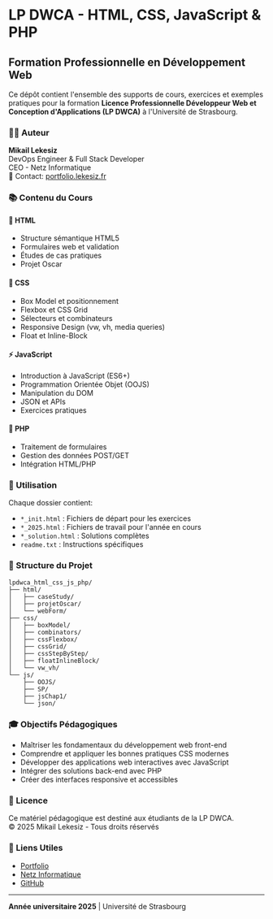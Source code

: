 # LP DWCA - HTML, CSS, JavaScript & PHP

## Formation Professionnelle en Développement Web

Ce dépôt contient l'ensemble des supports de cours, exercices et exemples pratiques pour la formation **Licence Professionnelle Développeur Web et Conception d'Applications (LP DWCA)** à l'Université de Strasbourg.

### 👨‍💻 Auteur
**Mikail Lekesiz**  
DevOps Engineer & Full Stack Developer  
CEO - Netz Informatique  
📧 Contact: [portfolio.lekesiz.fr](https://portfolio.lekesiz.fr)

### 📚 Contenu du Cours

#### 🎨 HTML
- Structure sémantique HTML5
- Formulaires web et validation
- Études de cas pratiques
- Projet Oscar

#### 🎨 CSS
- Box Model et positionnement
- Flexbox et CSS Grid
- Sélecteurs et combinateurs
- Responsive Design (vw, vh, media queries)
- Float et Inline-Block

#### ⚡ JavaScript
- Introduction à JavaScript (ES6+)
- Programmation Orientée Objet (OOJS)
- Manipulation du DOM
- JSON et APIs
- Exercices pratiques

#### 🔧 PHP
- Traitement de formulaires
- Gestion des données POST/GET
- Intégration HTML/PHP

### 🚀 Utilisation

Chaque dossier contient:
- `*_init.html` : Fichiers de départ pour les exercices
- `*_2025.html` : Fichiers de travail pour l'année en cours
- `*_solution.html` : Solutions complètes
- `readme.txt` : Instructions spécifiques

### 📖 Structure du Projet

```
lpdwca_html_css_js_php/
├── html/
│   ├── caseStudy/
│   ├── projetOscar/
│   └── webForm/
├── css/
│   ├── boxModel/
│   ├── combinators/
│   ├── cssFlexbox/
│   ├── cssGrid/
│   ├── cssStepByStep/
│   ├── floatInlineBlock/
│   └── vw_vh/
└── js/
    ├── OOJS/
    ├── SP/
    ├── jsChap1/
    └── json/
```

### 🎓 Objectifs Pédagogiques

- Maîtriser les fondamentaux du développement web front-end
- Comprendre et appliquer les bonnes pratiques CSS modernes
- Développer des applications web interactives avec JavaScript
- Intégrer des solutions back-end avec PHP
- Créer des interfaces responsive et accessibles

### 📝 Licence

Ce matériel pédagogique est destiné aux étudiants de la LP DWCA.  
© 2025 Mikail Lekesiz - Tous droits réservés

### 🔗 Liens Utiles

- [Portfolio](https://portfolio.lekesiz.fr)
- [Netz Informatique](https://netz-informatique.fr)
- [GitHub](https://github.com/lekesiz)

---

**Année universitaire 2025** | Université de Strasbourg

